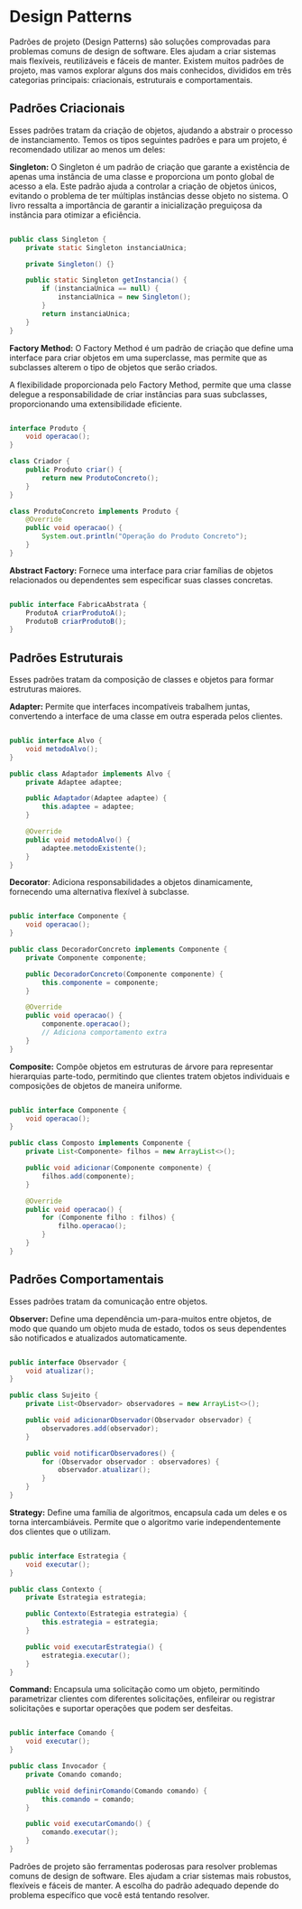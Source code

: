# Design Patterns

Padrões de projeto (Design Patterns) são soluções comprovadas para problemas comuns de design de software. Eles ajudam a criar sistemas mais flexíveis, reutilizáveis e fáceis de manter. Existem muitos padrões de projeto, mas vamos explorar alguns dos mais conhecidos, divididos em três categorias principais: criacionais, estruturais e comportamentais.

## Padrões Criacionais

Esses padrões tratam da criação de objetos, ajudando a abstrair o processo de instanciamento. Temos os tipos seguintes padrões e para um projeto, é recomendado utilizar ao menos um deles:

**Singleton:** O Singleton é um padrão de criação que garante a existência de apenas uma instância de uma classe e proporciona um ponto global de acesso a ela. 
Este padrão ajuda a controlar a criação de objetos únicos, evitando o problema de ter múltiplas instâncias desse objeto no sistema. O livro ressalta a importância de garantir a inicialização preguiçosa da instância para otimizar a eficiência.

``` Java

public class Singleton {
    private static Singleton instanciaUnica;

    private Singleton() {}

    public static Singleton getInstancia() {
        if (instanciaUnica == null) {
            instanciaUnica = new Singleton();
        }
        return instanciaUnica;
    }
}

```

**Factory Method:** O Factory Method é um padrão de criação que define uma interface para criar objetos em uma superclasse, mas permite que as subclasses alterem o tipo de objetos que serão criados.

A flexibilidade proporcionada pelo Factory Method, permite que uma classe delegue a responsabilidade de criar instâncias para suas subclasses, proporcionando uma extensibilidade eficiente.

``` Java

interface Produto {
    void operacao();
}

class Criador {
    public Produto criar() {
        return new ProdutoConcreto();
    }
}

class ProdutoConcreto implements Produto {
    @Override
    public void operacao() {
        System.out.println("Operação do Produto Concreto");
    }
}

```

**Abstract Factory:** Fornece uma interface para criar famílias de objetos relacionados ou dependentes sem especificar suas classes concretas.

``` Java

public interface FabricaAbstrata {
    ProdutoA criarProdutoA();
    ProdutoB criarProdutoB();
}

```

## Padrões Estruturais

Esses padrões tratam da composição de classes e objetos para formar estruturas maiores.

**Adapter:** Permite que interfaces incompatíveis trabalhem juntas, convertendo a interface de uma classe em outra esperada pelos clientes.

``` Java

public interface Alvo {
    void metodoAlvo();
}

public class Adaptador implements Alvo {
    private Adaptee adaptee;

    public Adaptador(Adaptee adaptee) {
        this.adaptee = adaptee;
    }

    @Override
    public void metodoAlvo() {
        adaptee.metodoExistente();
    }
}

```

**Decorator**: Adiciona responsabilidades a objetos dinamicamente, fornecendo uma alternativa flexível à subclasse.

``` Java

public interface Componente {
    void operacao();
}

public class DecoradorConcreto implements Componente {
    private Componente componente;

    public DecoradorConcreto(Componente componente) {
        this.componente = componente;
    }

    @Override
    public void operacao() {
        componente.operacao();
        // Adiciona comportamento extra
    }
}

```

**Composite:** Compõe objetos em estruturas de árvore para representar hierarquias parte-todo, permitindo que clientes tratem objetos individuais e composições de objetos de maneira uniforme.

``` Java

public interface Componente {
    void operacao();
}

public class Composto implements Componente {
    private List<Componente> filhos = new ArrayList<>();

    public void adicionar(Componente componente) {
        filhos.add(componente);
    }

    @Override
    public void operacao() {
        for (Componente filho : filhos) {
            filho.operacao();
        }
    }
}

```

## Padrões Comportamentais

Esses padrões tratam da comunicação entre objetos.

**Observer:** Define uma dependência um-para-muitos entre objetos, de modo que quando um objeto muda de estado, todos os seus dependentes são notificados e atualizados automaticamente.

``` Java

public interface Observador {
    void atualizar();
}

public class Sujeito {
    private List<Observador> observadores = new ArrayList<>();

    public void adicionarObservador(Observador observador) {
        observadores.add(observador);
    }

    public void notificarObservadores() {
        for (Observador observador : observadores) {
            observador.atualizar();
        }
    }
}

```

**Strategy:** Define uma família de algoritmos, encapsula cada um deles e os torna intercambiáveis. Permite que o algoritmo varie independentemente dos clientes que o utilizam.

``` Java

public interface Estrategia {
    void executar();
}

public class Contexto {
    private Estrategia estrategia;

    public Contexto(Estrategia estrategia) {
        this.estrategia = estrategia;
    }

    public void executarEstrategia() {
        estrategia.executar();
    }
}

```

**Command:** Encapsula uma solicitação como um objeto, permitindo parametrizar clientes com diferentes solicitações, enfileirar ou registrar solicitações e suportar operações que podem ser desfeitas.

``` Java

public interface Comando {
    void executar();
}

public class Invocador {
    private Comando comando;

    public void definirComando(Comando comando) {
        this.comando = comando;
    }

    public void executarComando() {
        comando.executar();
    }
}

```

Padrões de projeto são ferramentas poderosas para resolver problemas comuns de design de software. Eles ajudam a criar sistemas mais robustos, flexíveis e fáceis de manter. A escolha do padrão adequado depende do problema específico que você está tentando resolver.